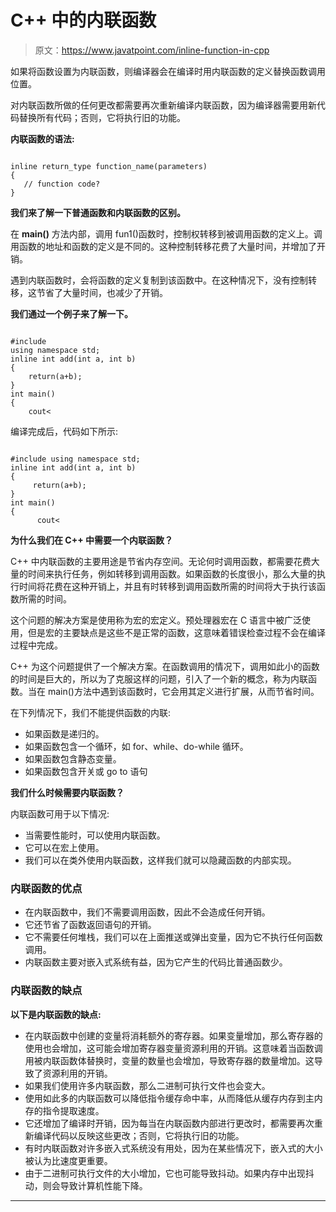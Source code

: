 # C++ 中的内联函数

> 原文：<https://www.javatpoint.com/inline-function-in-cpp>

如果将函数设置为内联函数，则编译器会在编译时用内联函数的定义替换函数调用位置。

对内联函数所做的任何更改都需要再次重新编译内联函数，因为编译器需要用新代码替换所有代码；否则，它将执行旧的功能。

**内联函数的语法:**

```

inline return_type function_name(parameters)
{
   // function code?
} 

```

**我们来了解一下普通函数和内联函数的区别。**

在 **main()** 方法内部，调用 fun1()函数时，控制权转移到被调用函数的定义上。调用函数的地址和函数的定义是不同的。这种控制转移花费了大量时间，并增加了开销。

遇到内联函数时，会将函数的定义复制到该函数中。在这种情况下，没有控制转移，这节省了大量时间，也减少了开销。

**我们通过一个例子来了解一下。**

```

#include 
using namespace std;
inline int add(int a, int b)
{
    return(a+b);
}
int main()
{
    cout<
```

编译完成后，代码如下所示:

```

#include using namespace std;
inline int add(int a, int b)
{
     return(a+b); 
}
int main()
{
      cout<
```

**为什么我们在 C++ 中需要一个内联函数？**

C++ 中内联函数的主要用途是节省内存空间。无论何时调用函数，都需要花费大量的时间来执行任务，例如转移到调用函数。如果函数的长度很小，那么大量的执行时间将花费在这种开销上，并且有时转移到调用函数所需的时间将大于执行该函数所需的时间。

这个问题的解决方案是使用称为宏的宏定义。预处理器宏在 C 语言中被广泛使用，但是宏的主要缺点是这些不是正常的函数，这意味着错误检查过程不会在编译过程中完成。

C++ 为这个问题提供了一个解决方案。在函数调用的情况下，调用如此小的函数的时间是巨大的，所以为了克服这样的问题，引入了一个新的概念，称为内联函数。当在 main()方法中遇到该函数时，它会用其定义进行扩展，从而节省时间。

在下列情况下，我们不能提供函数的内联:

*   如果函数是递归的。
*   如果函数包含一个循环，如 for、while、do-while 循环。
*   如果函数包含静态变量。
*   如果函数包含开关或 go to 语句

**我们什么时候需要内联函数？**

内联函数可用于以下情况:

*   当需要性能时，可以使用内联函数。
*   它可以在宏上使用。
*   我们可以在类外使用内联函数，这样我们就可以隐藏函数的内部实现。

### 内联函数的优点

*   在内联函数中，我们不需要调用函数，因此不会造成任何开销。
*   它还节省了函数返回语句的开销。
*   它不需要任何堆栈，我们可以在上面推送或弹出变量，因为它不执行任何函数调用。
*   内联函数主要对嵌入式系统有益，因为它产生的代码比普通函数少。

### 内联函数的缺点

**以下是内联函数的缺点:**

*   在内联函数中创建的变量将消耗额外的寄存器。如果变量增加，那么寄存器的使用也会增加，这可能会增加寄存器变量资源利用的开销。这意味着当函数调用被内联函数体替换时，变量的数量也会增加，导致寄存器的数量增加。这导致了资源利用的开销。
*   如果我们使用许多内联函数，那么二进制可执行文件也会变大。
*   使用如此多的内联函数可以降低指令缓存命中率，从而降低从缓存内存到主内存的指令提取速度。
*   它还增加了编译时开销，因为每当在内联函数内部进行更改时，都需要再次重新编译代码以反映这些更改；否则，它将执行旧的功能。
*   有时内联函数对许多嵌入式系统没有用处，因为在某些情况下，嵌入式的大小被认为比速度更重要。
*   由于二进制可执行文件的大小增加，它也可能导致抖动。如果内存中出现抖动，则会导致计算机性能下降。

* * *